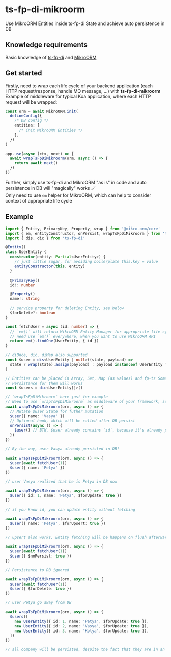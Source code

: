 # ts-fp-di-mikroorm

Use MikroORM Entities inside ts-fp-di State and achieve auto persistence in DB

## Knowledge requirements

Basic knowledge of [ts-fp-di](https://github.com/darky/ts-fp-di/) and [MikroORM](https://mikro-orm.io/)

## Get started

Firstly, need to wrap each life cycle of your backend application (each HTTP request/response, handle MQ message, ...) with **ts-fp-di-mikroorm**<br/>
Example of middleware for typical Koa application, where each HTTP request will be wrapped:

```ts
const orm = await MikroORM.init(
  defineConfig({
    /* DB config */
    entities: [
      /* init MikroORM Entities */
    ],
  })
)

app.use(async (ctx, next) => {
  await wrapTsFpDiMikroorm(orm, async () => {
    return await next()
  })
})
```

Further, simply use ts-fp-di and MikroORM "as is" in code and auto persistence in DB will "magically" works 🪄 <br/>
Only need to use `em` helper for MikroORM, which can help to consider context of appropriate life cycle

## Example

```ts
import { Entity, PrimaryKey, Property, wrap } from '@mikro-orm/core'
import { em, entityConstructor, onPersist, wrapTsFpDiMikroorm } from 'ts-fp-di-mikroorm'
import { dis, dic } from 'ts-fp-di'

@Entity()
class UserEntity {
  constructor(entity: Partial<UserEntity>) {
    // just little sugar, for avoiding boilerplate this.key = value
    entityConstructor(this, entity)
  }

  @PrimaryKey()
  id!: number

  @Property()
  name!: string

  // service property for deleting Entity, see below
  $forDelete?: boolean
}

const fetchUser = async (id: number) => {
  // `em()` will return MikroORM Entity Manager for appropriate life cycle
  // need use `em()` everywhere, when you want to use MikroORM API
  return em().findOne(UserEntity, { id })
}

// diOnce, dic, diMap also supported
const $user = dis<UserEntity | null>((state, payload) =>
  state ? wrap(state).assign(payload) : payload instanceof UserEntity ? payload : new UserEntity(payload)
)

// Entities can be placed in Array, Set, Map (as values) and fp-ts Some
// Persistance for them will works
const $users = dic<UserEntity[]>()

// `wrapTsFpDiMikroorm` here just for example
// Need to use `wrapTsFpDiMikroorm` as middleware of your framework, see example above
await wrapTsFpDiMikroorm(orm, async () => {
  // Mutate $user State for futher mutation
  $user({ name: 'Vasya' })
  // Optional hook, which will be called after DB persist
  onPersist(async () => {
    $user() // BTW, $user already contains `id`, because it's already persisted in DB
  })
})

// By the way, user Vasya already persisted in DB!

await wrapTsFpDiMikroorm(orm, async () => {
  $user(await fetchUser(1))
  $user({ name: 'Petya' })
})

// user Vasya realized that he is Petya in DB now

await wrapTsFpDiMikroorm(orm, async () => {
  $user({ id: 1, name: 'Petya', $forUpdate: true })
})

// if you know id, you can update entity without fetching

await wrapTsFpDiMikroorm(orm, async () => {
  $user({ name: 'Petya', $forUpsert: true })
})

// upsert also works, Entity fetching will be happens on flush afterwards

await wrapTsFpDiMikroorm(orm, async () => {
  $user(await fetchUser(1))
  $user({ $noPersist: true })
})

// Persistance to DB ignored

await wrapTsFpDiMikroorm(orm, async () => {
  $user(await fetchUser(1))
  $user({ $forDelete: true })
})

// user Petya go away from DB

await wrapTsFpDiMikroorm(orm, async () => {
  $users([
    new UserEntity({ id: 1, name: 'Petya', $forUpdate: true }),
    new UserEntity({ id: 2, name: 'Vasya', $forUpdate: true }),
    new UserEntity({ id: 3, name: 'Kolya', $forUpdate: true }),
  ])
})

// all company will be persisted, despite the fact that they are in an Array
```
